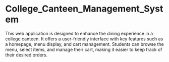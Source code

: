 # College_Canteen_Management_System

This web application is designed to enhance the dining experience in a college canteen. It offers a user-friendly interface with key features such as a homepage, menu display,
and cart management. Students can browse the menu, select items, and manage their cart, making it easier to keep track of their desired orders.
